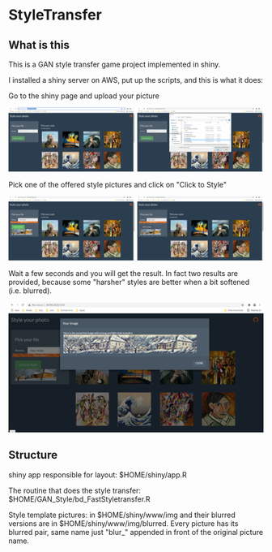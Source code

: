 # StyleTransfer

## What is this

This is a GAN style transfer game project implemented in shiny.

I installed a shiny server on AWS, put up the scripts, and this is what it does:

Go to the shiny page and upload your picture

![Go to page and upload your picture](https://github.com/imreboda/StyleTransfer/blob/main/illustration/steps_12.png?raw=true)


Pick one of the offered style pictures and click on "Click to Style"

![Select a style and "Click to Style"](https://github.com/imreboda/StyleTransfer/blob/main/illustration/steps_34.png?raw=true)


Wait a few seconds and you will get the result. In fact two results are provided, because some "harsher" styles are better when a bit softened (i.e. blurred).

![Wait a few seconds for the result](https://github.com/imreboda/StyleTransfer/blob/main/illustration/steps_5.png?raw=true)


## Structure

shiny app responsible for layout: $HOME/shiny/app.R

The routine that does the style transfer: $HOME/GAN_Style/bd_FastStyletransfer.R

Style template pictures: in $HOME/shiny/www/img and their blurred versions are in $HOME/shiny/www/img/blurred. Every picture has its blurred pair, same name just "blur_" appended in front of the original picture name.
